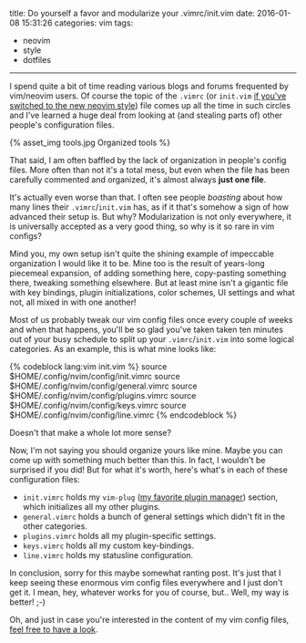title: Do yourself a favor and modularize your .vimrc/init.vim
date: 2016-01-08 15:31:26
categories: vim
tags:
  - neovim
  - style
  - dotfiles
---

I spend quite a bit of time reading various blogs and forums frequented by vim/neovim users. Of course the topic of the `.vimrc` (or `init.vim` [if you've switched to the new neovim style](/vim/2015/no-more-nvimrc-neovim-folder-now-at-config-nvim/)) file comes up all the time in such circles and I've learned a huge deal from looking at (and stealing parts of) other people's configuration files.

{% asset_img tools.jpg Organized tools %}

That said, I am often baffled by the lack of organization in people's config files. More often than not it's a total mess, but even when the file has been carefully commented and organized, it's almost always **just one file**.

<!-- more -->

It's actually even worse than that. I often see people *boasting* about how many lines their `.vimrc`/`init.vim` has, as if it that's somehow a sign of how advanced their setup is. But why? Modularization is not only everywhere, it is universally accepted as a very good thing, so why is it so rare in vim configs?

Mind you, my own setup isn't quite the shining example of impeccable organization I would like it to be. Mine too is the result of years-long piecemeal expansion, of adding something here, copy-pasting something there, tweaking something elsewhere. But at least mine isn't a gigantic file with key bindings, plugin initializations, color schemes, UI settings and what not, all mixed in with one another!

Most of us probably tweak our vim config files once every couple of weeks and when that happens, you'll be so glad you've taken taken ten minutes out of your busy schedule to split up your `.vimrc`/`init.vim` into some logical categories. As an example, this is what mine looks like:

{% codeblock lang:vim init.vim %}
source $HOME/.config/nvim/config/init.vimrc
source $HOME/.config/nvim/config/general.vimrc
source $HOME/.config/nvim/config/plugins.vimrc
source $HOME/.config/nvim/config/keys.vimrc
source $HOME/.config/nvim/config/line.vimrc
{% endcodeblock %}

Doesn't that make a whole lot more sense?

Now, I'm not saying you should organize yours like mine. Maybe you can come up with something much better than this. In fact, I wouldn't be surprised if you did! But for what it's worth, here's what's in each of these configuration files:

- `init.vimrc` holds my `vim-plug` ([my favorite plugin manager](https://github.com/junegunn/vim-plug)) section, which initializes all my other plugins.
- `general.vimrc` holds a bunch of general settings which didn't fit in the other categories.
- `plugins.vimrc` holds all my plugin-specific settings.
- `keys.vimrc` holds all my custom key-bindings.
- `line.vimrc` holds my statusline configuration.

In conclusion, sorry for this maybe somewhat ranting post. It's just that I keep seeing these enormous vim config files everywhere and I just don't get it. I mean, hey, whatever works for you of course, but.. Well, my way is better! ;-)

Oh, and just in case you're interested in the content of my vim config files, [feel free to have a look](https://github.com/greg-js/dotfiles/tree/master/.config/nvim).

